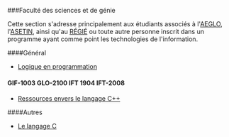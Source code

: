 ###Faculté des sciences et de génie

Cette section s'adresse principalement aux étudiants associés à l'[AEGLO](http://aeglo.ift.ulaval.ca/), l'[ASETIN](http://asetin.ift.ulaval.ca/), ainsi qu'au [RÉGIÉ](http://www.gelgif.com/) ou toute autre personne inscrit dans un programme ayant comme point les technologies de l'information.

####Général
* [Logique en programmation](common/ulaval-logistique.md)

#### GIF-1003 GLO-2100 IFT 1904 IFT-2008
* [Ressources envers le langage C++](tutorials/cpp/ulaval-cpp-main.md)

####Autres
* [Le langage C](tutorials/c/ulaval-c-main.md)
